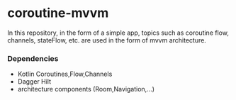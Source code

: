 # coroutine-mvvm
In this repository, in the form of a simple app, topics such as coroutine flow, channels, stateFlow, etc. are used in the form of mvvm architecture.


### Dependencies
* Kotlin Coroutines,Flow,Channels
* Dagger Hilt
* architecture components (Room,Navigation,...)

